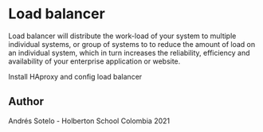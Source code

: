 # Load balancer
Load balancer will distribute the work-load of your system to multiple individual systems, or group of systems to to reduce the amount of load on an individual system, which in turn increases the reliability, efficiency and availability of your enterprise application or website.

Install HAproxy and config load balancer

## Author
Andrés Sotelo - Holberton School Colombia
2021
